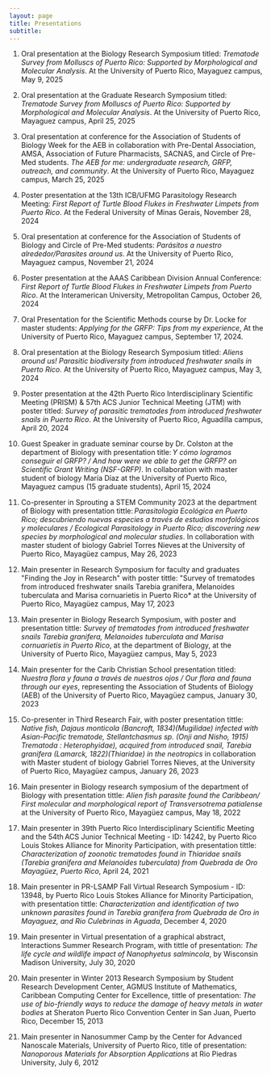 ```yaml
---
layout: page
title: Presentations
subtitle: 
---
```

1. Oral presentation at the Biology Research Symposium titled: *Trematode Survey from Molluscs of Puerto Rico: Supported by Morphological and Molecular Analysis*. At the University of Puerto Rico, Mayaguez campus, May 9, 2025 

 

2. Oral presentation at the Graduate Research Symposium titled: *Trematode Survey from Molluscs of Puerto Rico: Supported by Morphological and Molecular Analysis*. At the University of Puerto Rico, Mayaguez campus, April 25, 2025 

 

3. Oral presentation at conference for the Association of Students of Biology Week for the AEB in collaboration with Pre-Dental Association, AMSA, Association of Future Pharmacists, SACNAS, and Circle of Pre-Med students. *The AEB for me: undergraduate research, GRFP, outreach, and community*. At the University of Puerto Rico, Mayaguez campus, March 25, 2025  

 

4. Poster presentation at the 13th ICB/UFMG Parasitology Research Meeting: *First Report of Turtle Blood Flukes in Freshwater Limpets from Puerto Rico*. At the Federal University of Minas Gerais, November 28, 2024 

 

5. Oral presentation at conference for the Association of Students of Biology and Circle of Pre-Med students: *Parásitos a nuestro alrededor/Parasites around us*. At the University of Puerto Rico, Mayaguez campus, November 21, 2024 

 

1. Poster presentation at the AAAS Caribbean Division Annual Conference: *First Report of Turtle Blood Flukes in Freshwater Limpets from Puerto Rico*. At the Interamerican University, Metropolitan Campus, October 26, 2024 

 

1. Oral Presentation for the Scientific Methods course by Dr. Locke for master students: *Applying for the GRFP: Tips from my experience*, At the University of Puerto Rico, Mayaguez campus, September 17, 2024. 

 

1. Oral presentation at the Biology Research Symposium titled: *Aliens around us! Parasitic biodiversity from introduced freshwater snails in Puerto Rico*. At the University of Puerto Rico, Mayaguez campus, May 3, 2024 

 

1. Poster presentation at the 42th Puerto Rico Interdisciplinary Scientific Meeting (PRISM) & 57th ACS Junior Technical Meeting (JTM) with poster titled: *Survey of parasitic trematodes from introduced freshwater snails in Puerto Rico*. At the University of Puerto Rico, Aguadilla campus, April 20, 2024 

 

1. Guest Speaker in graduate seminar course by Dr. Colston at the department of Biology with presentation title: *Y cómo logramos conseguir el GRFP? / And how were we able to get the GRFP? on Scientific Grant Writing (NSF-GRFP)*. In collaboration with master student of biology María Díaz at the University of Puerto Rico, Mayaguez campus (15 graduate students), April 15, 2024 

 

1. Co-presenter in Sprouting a STEM Community 2023 at the department of Biology with presentation tittle: *Parasitología Ecológica en Puerto Rico; descubriendo nuevas especies a través de estudios morfológicos y moleculares / Ecological Parasitology in Puerto Rico; discovering new species by morphological and molecular studies*. In collaboration with master student of biology Gabriel Torres Nieves at the University of Puerto Rico, Mayagüez campus, May 26, 2023 

 

1. Main presenter in Research Symposium for faculty and graduates "Finding the Joy in Research" with poster tittle: "Survey of trematodes from introduced freshwater snails Tarebia granifera, Melanoides tuberculata and Marisa cornuarietis in Puerto Rico* at the University of Puerto Rico, Mayagüez campus, May 17, 2023 

 

1. Main presenter in Biology Research Symposium, with poster and presentation tittle: *Survey of trematodes from introduced freshwater snails Tarebia granifera, Melanoides tuberculata and Marisa cornuarietis in Puerto Rico*, at the department of Biology, at the University of Puerto Rico, Mayagüez campus, May 5, 2023 

 

1. Main presenter for the Carib Christian School presentation titled: *Nuestra flora y fauna a través de nuestros ojos / Our flora and fauna through our eyes*, representing the Association of Students of Biology (AEB) of the University of Puerto Rico, Mayagüez campus, January 30, 2023 

 

1. Co-presenter in Third Research Fair, with poster presentation tittle: *Native fish, Dajaus monticola (Bancroft, 1834)(Mugilidae) infected with Asian-Pacific trematode, Stellantchasmus sp. (Onji and Nisho, 1915) Trematoda : Heterophyidae), acquired from introduced snail, Tarebia granifera (Lamarck, 1822)(Thiaridae) in the neotropics* in collaboration with Master student of biology Gabriel Torres Nieves, at the University of Puerto Rico, Mayagüez campus, January 26, 2023 

 

1. Main presenter in Biology research symposium of the department of Biology with presentation tittle: *Alien fish parasite found the Caribbean/ First molecular and morphological report of Transversotrema patialense* at the University of Puerto Rico, Mayagüez campus, May 18, 2022 

 

1. Main presenter in 39th Puerto Rico Interdisciplinary Scientific Meeting and the 54th ACS Junior Technical Meeting - ID: 14242, by Puerto Rico Louis Stokes Alliance for Minority Participation, with presentation tittle: *Characterization of zoonotic trematodes found in Thiaridae snails (Tarebia granifera and Melanoides tuberculata) from Quebrada de Oro Mayagüez, Puerto Rico*, April 24, 2021 

 

1. Main presenter in PR-LSAMP Fall Virtual Research Symposium - ID: 13948, by Puerto Rico Louis Stokes Alliance for Minority Participation, with presentation tittle: *Characterization and identification of two unknown parasites found in Tarebia granifera from Quebrada de Oro in Mayaguez, and Rio Culebrinas in Aguada*, December 4, 2020 

 

1. Main presenter in Virtual presentation of a graphical abstract, Interactions Summer Research Program, with tittle of presentation: *The life cycle and wildlife impact of Nanophyetus salmincola*, by Wisconsin Madison University, July 30, 2020 

 

1. Main presenter in Winter 2013 Research Symposium by Student Research Development Center, AGMUS Institute of Mathematics, Caribbean Computing Center for Excellence, tittle of presentation: *The use of bio-friendly ways to reduce the damage of heavy metals in water bodies* at Sheraton Puerto Rico Convention Center in San Juan, Puerto Rico, December 15, 2013 

 

1. Main presenter in Nanosummer Camp by the Center for Advanced Nanoscale Materials, University of Puerto Rico, title of presentation: *Nanoporous Materials for Absorption Applications* at Rio Piedras University, July 6, 2012 

 

 

 





